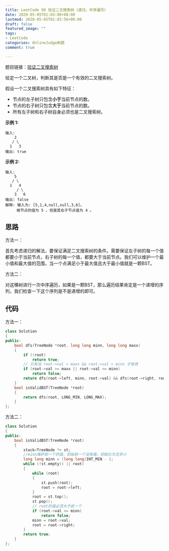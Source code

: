 ```yaml
---
title: LeetCode 98 验证二叉搜索树（递归，中序遍历）
date: 2020-05-05T01:03:00+08:00
lastmod: 2020-05-05T01:03:56+08:00
draft: false
featured_image: ""
tags:
- LeetCode
categories: OnlineJudge刷题
comment: true

---
```


题目链接：[验证二叉搜索树](https://leetcode-cn.com/problems/validate-binary-search-tree/)

给定一个二叉树，判断其是否是一个有效的二叉搜索树。

假设一个二叉搜索树具有如下特征：

- 节点的左子树只包含**小于**当前节点的数。
- 节点的右子树只包含**大于**当前节点的数。
- 所有左子树和右子树自身必须也是二叉搜索树。

**示例 1:**

```
输入:
    2
   / \
  1   3
输出: true
```

**示例 2:**

```
输入:
    5
   / \
  1   4
     / \
    3   6
输出: false
解释: 输入为: [5,1,4,null,null,3,6]。
     根节点的值为 5 ，但是其右子节点值为 4 。
```

## 思路

方法一：

首先考虑递归的解法，要保证满足二叉搜索树的条件。需要保证左子树的每一个值都要小于当前节点，右子树的每一个值，都要大于当前节点。我们可以维护一个最小值和最大值的范围，当一个点满足小于最大值且大于最小值就是一颗BST。

方法二：

对这棵树进行一次中序遍历，如果是一颗BST，那么遍历结果肯定是一个递增的序列，我们检查一下这个序列是不是递增的即可。

## 代码

方法一：

```cpp
class Solution
{
public:
    bool dfs(TreeNode *root, long long minn, long long maxx)
    {
        if (!root)
            return true;
        // 只有当 root->val < maxx && root->val > minn 才有效
        if (root->val >= maxx || root->val <= minn)
            return false;
        return dfs(root->left, minn, root->val) && dfs(root->right, root->val, maxx);
    }
    bool isValidBST(TreeNode *root)
    {
        return dfs(root, LONG_MIN, LONG_MAX);
    }
};
```

方法二：

```cpp
class Solution
{
public:
    bool isValidBST(TreeNode *root)
    {
        stack<TreeNode *> st;
        //minn维护前一个的值，初始前一个没有值，初始化为无穷小
        long long minn = (long long)INT_MIN - 1;
        while (!st.empty() || root)
        {
            while (root)
            {
                st.push(root);
                root = root->left;
            }
            root = st.top();
            st.pop();
            // root的值必须大于前一个
            if (root->val <= minn)
                return false;
            minn = root->val;
            root = root->right;
        }
        return true;
    }
};
```
